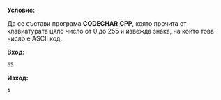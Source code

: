**Условие:**

Да се състави програма **CODECHAR.CPP**, която прочита от клавиатурата цяло число от 0 до 255 и извежда знака, на който това число е ASCII код.

**Вход:**

	65

**Изход:**

	A
